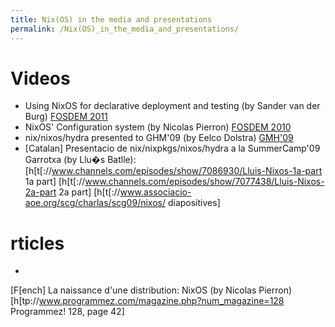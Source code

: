 ```yaml
---
title: Nix(OS) in the media and presentations
permalink: /Nix(OS)_in_the_media_and_presentations/
---
```


Videos
======

-   Using NixOS for declarative deployment and testing (by Sander van der Burg) [FOSDEM 2011](http://blip.tv/opensuse/using-nixos-for-declarative-deployment-and-testing-sander-van-der-burg-4744810)
-   NixOS' Configuration system (by Nicolas Pierron) [FOSDEM 2010](http://meetings-archive.debian.net/pub/debian-meetings/2010/fosdem10/)
-   nix/nixos/hydra presented to GHM'09 (by Eelco Dolstra) [GMH'09](http://www.gnu.org/ghm/2009/)
-   \[Catalan\] Presentacio de nix/nixpkgs/nixos/hydra a la SummerCamp'09 Garrotxa (by Llu�s Batlle): \[h\[t\[://www.channels.com/episodes/show/7086930/Lluis-Nixos-1a-part 1a part\] \[h\[t\[://www.channels.com/episodes/show/7077438/Lluis-Nixos-2a-part 2a part\] \[h\[t\[://www.associacio-aoe.org/scg/charlas/scg09/nixos/ diapositives\]

rticles
=======

-

\[F\[ench\] La naissance d'une distribution: NixOS (by Nicolas Pierron) \[h\[tp://www.programmez.com/magazine.php?num_magazine=128 Programmez! 128, page 42\]